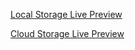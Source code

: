 
<a href="https://rohan-1-3.github.io/Library/">Local Storage Live Preview</a>

<a href="https://library-app-d47ae.web.app/">Cloud Storage Live Preview</a>
